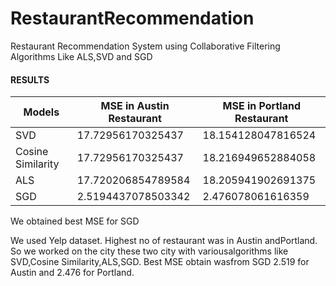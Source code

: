 # RestaurantRecommendation
Restaurant Recommendation System using Collaborative Filtering Algorithms Like ALS,SVD and SGD

#### RESULTS
|  **Models**		    |	**MSE in Austin Restaurant**	| 	**MSE in Portland Restaurant**	| 
| ------------- 	    | ------------- 	|                 ------------- 	|
| SVD			            | 17.72956170325437 |               18.154128047816524 | 
| Cosine Similarity		| 17.72956170325437 |              18.216949652884058 | 
| ALS	                | 17.720206854789584 |            18.205941902691375|
| SGD		              | 2.5194437078503342 |             2.476078061616359 |

We obtained best MSE for SGD

We used Yelp dataset. Highest no of restaurant was in Austin andPortland. So we worked on the city these two city with variousalgorithms like SVD,Cosine Similarity,ALS,SGD. Best MSE obtain wasfrom SGD 2.519 for Austin and 2.476 for Portland.

